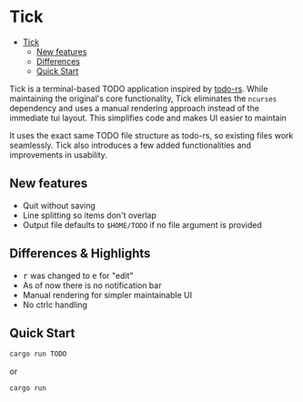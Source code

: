 # Tick

<!--toc:start-->
- [Tick](#tick)
  - [New features](#new-features)
  - [Differences](#differences)
  - [Quick Start](#quick-start)
<!--toc:end-->

Tick is a terminal-based TODO application inspired by [todo-rs](https://github.com/tsoding/todo-rs).
While maintaining the original's core functionality, Tick eliminates the `ncurses`
dependency and uses a manual rendering approach instead of the immediate tui layout.
This simplifies code and makes UI easier to maintain

It uses the exact same TODO file structure as todo-rs, so existing files work
seamlessly. Tick also introduces a few added functionalities and improvements in
usability.

## New features

- Quit without saving
- Line splitting so items don't overlap
- Output file defaults to `$HOME/TODO` if no file argument is provided

## Differences & Highlights

- <kbd>r</kbd> was changed to <kbd>e</kbd> for "edit"
- As of now there is no notification bar
- Manual rendering for simpler maintainable UI
- No ctrlc handling

## Quick Start

```bash
cargo run TODO
```

or

```bash
cargo run
```
